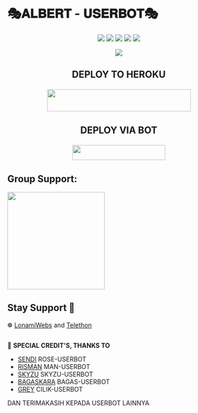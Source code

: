 #    🎭𝐀𝐋𝐁𝐄𝐑𝐓 - 𝐔𝐒𝐄𝐑𝐁𝐎𝐓🎭 



</p>
<p align="center">
    <a href="https://github.com/Lordtrek/ALBERT-USERBOT"> <img src="https://img.shields.io/github/repo-size/noob-kittu/YoneRobot?color=orange&logo=github&logoColor=green&style=for-the-badge" /></a>
    <a href="https://github.com/Lordtrek/ALBERT-USERBOT/commits"> <img src="https://img.shields.io/github/last-commit/noob-kittu/YoneRobot?color=blue&logo=github&logoColor=green&style=for-the-badge" /></a>
    <a href="https://github.com/Lordtrek/ALBERT-USERBOT/issues"> <img src="https://img.shields.io/github/issues/noob-kittu/YoneRobot?color=blueviolet&logo=github&logoColor=green&style=for-the-badge" /></a>
    <a href="https://github.com/Lordtrek/ALBERT-USERBOT/network/members"> <img src="https://img.shields.io/github/forks/noob-kittu/YoneRobot?color=red&logo=github&logoColor=green&style=for-the-badge" /></a>  
    <a href="https://pypi.org/project/Telethon/"> <img src="https://img.shields.io/pypi/v/telethon?color=yellow&label=telethon&logo=python&logoColor=green&style=for-the-badge" /></a>
</p>

<p align="center">
  <img src="https://telegra.ph/file/60a2a690e3dd5c363f93e.jpg">
</p>

## <p align="center">DEPLOY TO HEROKU</p>

<p align="center"><a href="https://heroku.com/deploy?template=https://github.com/Lordtrek/deploy">
  <img src="https://img.shields.io/badge/Deploy%20To%20Heroku-aqua?style=flat&logo=heroku" width="325" height="50.100" /></a></p>

## <p align="center">DEPLOY VIA BOT</p>

<p align="center"><a href="https://telegram.dog/XTZ_HerokuBot?start=TG9yZHRyZWsvQUxCRVJULVVTRVJCT1QgQUxCRVJULVVTRVJCT1Q"> <img 
src="https://img.shields.io/badge/Deploy%20To%20Bot%20Heroku-blue?style=flat&logo=heroku" width="210" height="34.45" /></a></p>



## Group Support:

   <a href="https://t.me/suportalbert"><img src="https://img.shields.io/badge/Group%20Support%3F-yes-green?&style=flat-square?&logo=telegram" width=220px></a></p>


## Stay Support 🚀
❁   [LonamiWebs](https://github.com/LonamiWebs/) and [Telethon](https://github.com/LonamiWebs/Telethon)

##

🔰 **SPECIAL CREDIT'S, THANKS TO**
*   [SENDI](https://github.com/SendiAp/Rose-Userbot)   ROSE-USERBOT
*   [RISMAN](https://github.com/mrismanaziz/Man-Userbot)   MAN-USERBOT
*   [SKYZU](https://github.com/Skyzu/skyzu-userbot)   SKYZU-USERBOT
*   [BAGASKARA](https://github.com/ybgskr12/BAGAS-USERBOT)   BAGAS-USERBOT
*   [GREY](https://github.com/grey423/CilikUserbot) CILIK-USERBOT
  

DAN TERIMAKASIH KEPADA USERBOT LAINNYA

